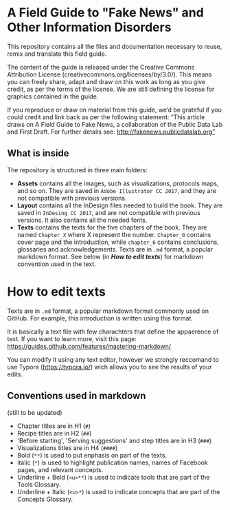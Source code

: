 # A Field Guide to "Fake News" and Other Information Disorders
This repository contains all the files and documentation necessary to reuse, remix and translate this field guide. 

The content of the guide is released under the Creative Commons Attribution License (creativecommons.org/licenses/by/3.0/). This means you
can freely share, adapt and draw on this work as long as you give credit, as per the terms of the license. We are still defining the license for graphics contained in the guide. 

If you reproduce or draw on material from this guide, we’d be grateful if you could credit and link back as per the following
statement: “This article draws on A Field Guide to Fake News, a collaboration of the Public Data Lab and First Draft. For further
details see: http://fakenews.publicdatalab.org”

## What is inside

The repository is structured in three main folders:

* **Assets** contains all the images, such as visualizations, protocols maps, and so on. They are saved in `Adobe Illustrator CC 2017`, and they are not compatible with previous versions.
* **Layout** contains all the InDesign files needed to build the book. They are saved in `InDesing CC 2017`, and are not compatible with previous versions. It also contains all the needed fonts.
* **Texts** contains the texts for the five chapters of the book. They are named `Chapter_X` where X represent the number. `Chapter_0` contains cover page and the introduction, while `chapter_6` contains conclusions, glossaries and acknowledgements. Texts are in `.md` format, a popular markdown format. See below (in ***How to edit texts***) for markdown convention used in the text.

# How to edit texts

Texts are in `.md` format, a popular markdown format commonly used on GitHub. For example, this introduction is written using this format.

It is basically a text file with few charachters that define the appaerence of text. If you want to learn more, visit this page: https://guides.github.com/features/mastering-markdown/

You can modify it using any text editor, however we strongly reccomand to use Typora (https://typora.io/) wich allows you to see the results of your edits.

## Conventions used in markdown

(still to be updated)

* Chapter titles are in H1 (`#`)
* Recipe titles are in H2 (`##`)
* 'Before starting', 'Serving suggestions' and step titles are in H3 (`###`)
* Visualizations titles are in H4 (`####`)
* Bold (`**`) is used to put enphasis on part of the texts.
*  italic (`*`) is used to highlight publication names, names of Facebook pages, and relevant concepts.
* Underline + Bold (`<u>**`) is used to indicate tools that are part of the Tools Glossary.
* Underline + Italic (`<u>*`) is used to indicate concepts that are part of the Concepts Glossary.
